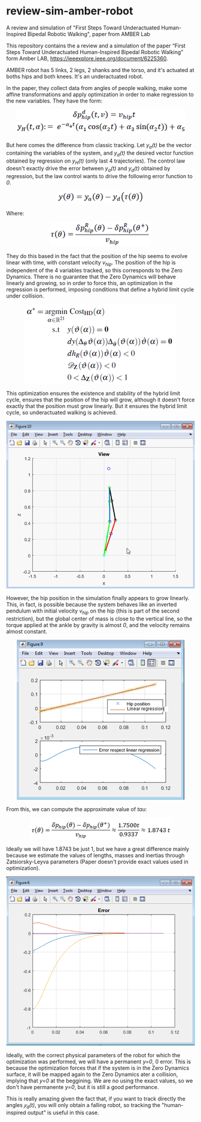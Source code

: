 # review-sim-amber-robot
A review and simulation of "First Steps Toward Underactuated Human-Inspired Bipedal Robotic Walking", paper from AMBER Lab

This repository contains the a review and a simulation of the paper “First Steps Toward Underactuated Human-Inspired Bipedal Robotic Walking” form Amber LAB, https://ieeexplore.ieee.org/document/6225360.

AMBER robot has 5 links, 2 legs, 2 shanks and the torso, and it's actuated at boths hips and both knees. It's an underactuated robot.

In the paper, they collect data from angles of people walking, make some affine transformations and apply optimization in order to make regression to the new variables. They have the form:

<p align="center">
<img src="graphics/track.png">
</p>

But here comes the difference from classic tracking. Let *y<sub>a</sub>(t)* be the vector containing the variables of the system, and *y<sub>d</sub>(t)* the desired vector function obtained by regression on *y<sub>H</sub>(t)* (only last 4 trajectories). The control law doesn't exactly drive the error between *y<sub>a</sub>(t)* and *y<sub>d</sub>(t)* obtained by regression, but the law control wants to drive the following error function to *0*.

<p align="center">
<img src="graphics/Output.png">
</p>

Where:

<p align="center">
<img src="graphics/tau.png">
</p>

They do this based in the fact that the position of the hip seems to evolve linear with time, with constant velocity *v<sub>hip</sub>*. The position of the hip is independent of the 4 variables tracked, so this corresponds to the Zero Dynamics. There is no guarantee that the Zero Dynamics will behave linearly and growing, so in order to force this, an optimization in the regression is performed, imposing conditions that define a hybrid limit cycle under collision.


<p align="center">
<img src="graphics/optimiz.png">
</p>

This optimization ensures the existence and stability of the hybrid limit cycle, ensures that the position of the hip will grow, although it doesn't force exactly that the position must grow linearly. But it ensures the hybrid limit cycle, so underactuated walking is achieved.

<p align="center">
<img src="graphics/AMBERwalk.gif">
</p>

However, the hip position in the simulation finally appears to grow linearly. This, in fact, is possible because the system behaves like an inverted pendulum with initial velocity *v<sub>hip</sub>* on the hip (this is part of the second restriction), but the global center of mass is close to the vertical line, so the torque applied at the ankle by gravity is almost *0*, and the velocity remains almost constant.

<p align="center">
<img src="graphics/Hipposit.png">
</p>

From this, we can compute the approximate value of *tau*:

<p align="center">
<img src="graphics/tauus.png">
</p>

Ideally we will have 1.8743 be just 1, but we have a great difference mainly because we estimate the values of lengths, masses and inertias through Zatsiorsky-Leyva parameters (Paper doesn't provide exact values used in optimization).

<p align="center">
<img src="graphics/Error_y.png">
</p>

Ideally, with the correct physical parameters of the robot for which the optimization was performed, we will have a permanent *y=0*, 0 error. This is because the optimization forces that if the system is in the Zero Dynamics surface, it will be mapped again to the Zero Dynamics ater a collision, implying that *y=0* at the beggining. We are no using the exact values, so we don't have permanente *y=0*, but it is still a good performance.

This is really amazing given the fact that, if you want to track directly the angles *𝑦<sub>d</sub>(t)*, you will only obtain a falling robot, so tracking the "human-inspired output" is useful in this case.
